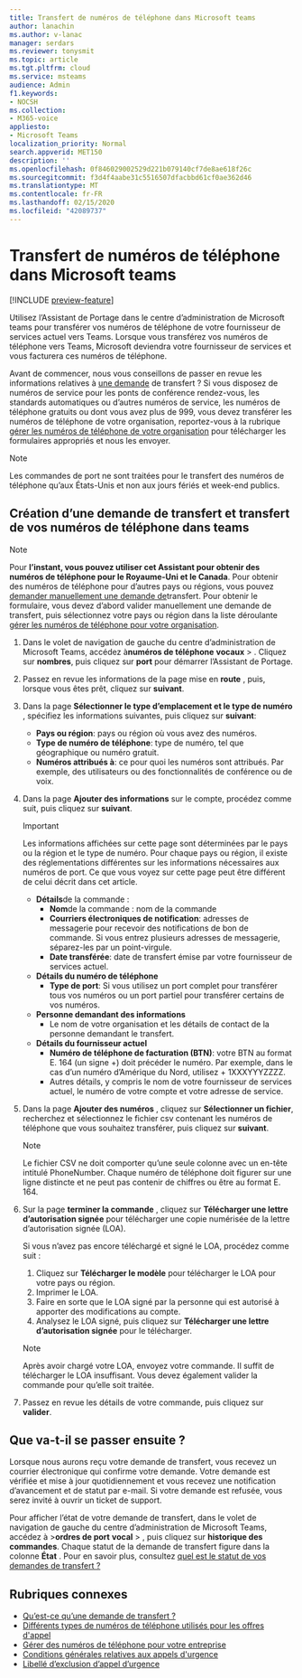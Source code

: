 ```yaml
---
title: Transfert de numéros de téléphone dans Microsoft teams
author: lanachin
ms.author: v-lanac
manager: serdars
ms.reviewer: tonysmit
ms.topic: article
ms.tgt.pltfrm: cloud
ms.service: msteams
audience: Admin
f1.keywords:
- NOCSH
ms.collection:
- M365-voice
appliesto:
- Microsoft Teams
localization_priority: Normal
search.appverid: MET150
description: ''
ms.openlocfilehash: 0f846029002529d221b079140cf7de8ae618f26c
ms.sourcegitcommit: f3d4f4aabe31c5516507dfacbbd61cf0ae362d46
ms.translationtype: MT
ms.contentlocale: fr-FR
ms.lasthandoff: 02/15/2020
ms.locfileid: "42089737"
---
```

# <a name="transfer-phone-numbers-to-microsoft-teams"></a>Transfert de numéros de téléphone dans Microsoft teams

[!INCLUDE [preview-feature](../includes/preview-feature.md)]

Utilisez l’Assistant de Portage dans le centre d’administration de Microsoft teams pour transférer vos numéros de téléphone de votre fournisseur de services actuel vers Teams. Lorsque vous transférez vos numéros de téléphone vers Teams, Microsoft deviendra votre fournisseur de services et vous facturera ces numéros de téléphone.

Avant de commencer, nous vous conseillons de passer en revue les informations relatives à [une demande](port-order-overview.md) de transfert ? Si vous disposez de numéros de service pour les ponts de conférence rendez-vous, les standards automatiques ou d’autres numéros de service, les numéros de téléphone gratuits ou dont vous avez plus de 999, vous devez transférer les numéros de téléphone de votre organisation, reportez-vous à la rubrique [gérer les numéros de téléphone de votre organisation](../manage-phone-numbers-for-your-organization/manage-phone-numbers-for-your-organization.md) pour télécharger les formulaires appropriés et nous les envoyer.

  > [!NOTE]
  > Les commandes de port ne sont traitées pour le transfert des numéros de téléphone qu’aux États-Unis et non aux jours fériés et week-end publics.

## <a name="create-a-port-order-and-transfer-your-phone-numbers-to-teams"></a>Création d’une demande de transfert et transfert de vos numéros de téléphone dans teams

> [!NOTE]
> Pour **l’instant, vous pouvez utiliser cet Assistant pour obtenir des numéros de téléphone pour le Royaume-Uni et le Canada**. Pour obtenir des numéros de téléphone pour d’autres pays ou régions, vous pouvez [demander manuellement une demande de](manually-submit-port-order.md)transfert. Pour obtenir le formulaire, vous devez d’abord valider manuellement une demande de transfert, puis sélectionnez votre pays ou région dans la liste déroulante [gérer les numéros de téléphone pour votre organisation](../manage-phone-numbers-for-your-organization/manage-phone-numbers-for-your-organization.md).

1. Dans le volet de navigation de gauche du centre d’administration de Microsoft Teams, accédez à**numéros de téléphone** **vocaux** > . Cliquez sur **nombres**, puis cliquez sur **port** pour démarrer l’Assistant de Portage.
2. Passez en revue les informations de la page mise en **route** , puis, lorsque vous êtes prêt, cliquez sur **suivant**.
3. Dans la page **Sélectionner le type d’emplacement et le type de numéro** , spécifiez les informations suivantes, puis cliquez sur **suivant**:

    - **Pays ou région**: pays ou région où vous avez des numéros.
    - **Type de numéro de téléphone**: type de numéro, tel que géographique ou numéro gratuit.
    - **Numéros attribués à**: ce pour quoi les numéros sont attribués. Par exemple, des utilisateurs ou des fonctionnalités de conférence ou de voix.

4. Dans la page **Ajouter des informations** sur le compte, procédez comme suit, puis cliquez sur **suivant**.

    > [!IMPORTANT]
    > Les informations affichées sur cette page sont déterminées par le pays ou la région et le type de numéro. Pour chaque pays ou région, il existe des réglementations différentes sur les informations nécessaires aux numéros de port. Ce que vous voyez sur cette page peut être différent de celui décrit dans cet article.

    - **Détails**de la commande : 
        - **Nom**de la commande : nom de la commande
        - **Courriers électroniques de notification**: adresses de messagerie pour recevoir des notifications de bon de commande. Si vous entrez plusieurs adresses de messagerie, séparez-les par un point-virgule.
        - **Date transférée**: date de transfert émise par votre fournisseur de services actuel.
    - **Détails du numéro de téléphone**
        - **Type de port**: Si vous utilisez un port complet pour transférer tous vos numéros ou un port partiel pour transférer certains de vos numéros.
    - **Personne demandant des informations**  
        - Le nom de votre organisation et les détails de contact de la personne demandant le transfert.
    - **Détails du fournisseur actuel**
        - **Numéro de téléphone de facturation (BTN)**: votre BTN au format E. 164 (un signe +) doit précéder le numéro. Par exemple, dans le cas d’un numéro d’Amérique du Nord, utilisez + 1XXXYYYZZZZ.
        - Autres détails, y compris le nom de votre fournisseur de services actuel, le numéro de votre compte et votre adresse de service.
            
5. Dans la page **Ajouter des numéros** , cliquez sur **Sélectionner un fichier**, recherchez et sélectionnez le fichier csv contenant les numéros de téléphone que vous souhaitez transférer, puis cliquez sur **suivant**.  

    > [!NOTE]
    > Le fichier CSV ne doit comporter qu’une seule colonne avec un en-tête intitulé PhoneNumber. Chaque numéro de téléphone doit figurer sur une ligne distincte et ne peut pas contenir de chiffres ou être au format E. 164.

6. Sur la page **terminer la commande** , cliquez sur **Télécharger une lettre d’autorisation signée** pour télécharger une copie numérisée de la lettre d’autorisation signée (LOA).

    Si vous n’avez pas encore téléchargé et signé le LOA, procédez comme suit :
    
    1. Cliquez sur **Télécharger le modèle** pour télécharger le LOA pour votre pays ou région. 
    2. Imprimer le LOA.
    3. Faire en sorte que le LOA signé par la personne qui est autorisé à apporter des modifications au compte.
    4. Analysez le LOA signé, puis cliquez sur **Télécharger une lettre d’autorisation signée** pour le télécharger.

    > [!NOTE]
    > Après avoir chargé votre LOA, envoyez votre commande. Il suffit de télécharger le LOA insuffisant. Vous devez également valider la commande pour qu’elle soit traitée.

7. Passez en revue les détails de votre commande, puis cliquez sur **valider**.


## <a name="what-happens-next"></a>Que va-t-il se passer ensuite ?

Lorsque nous aurons reçu votre demande de transfert, vous recevez un courrier électronique qui confirme votre demande. Votre demande est vérifiée et mise à jour quotidiennement et vous recevez une notification d’avancement et de statut par e-mail. Si votre demande est refusée, vous serez invité à ouvrir un ticket de support.

Pour afficher l’état de votre demande de transfert, dans le volet de navigation de gauche du centre d’administration de Microsoft Teams, accédez à >**ordres de port** **vocal** > , puis cliquez sur **historique des commandes**. Chaque statut de la demande de transfert figure dans la colonne **État** . Pour en savoir plus, consultez [quel est le statut de vos demandes de transfert ?](port-order-status.md)

## <a name="related-topics"></a>Rubriques connexes

- [Qu’est-ce qu’une demande de transfert ?](port-order-overview.md)
- [Différents types de numéros de téléphone utilisés pour les offres d'appel](../different-kinds-of-phone-numbers-used-for-calling-plans.md)
- [Gérer des numéros de téléphone pour votre entreprise](../manage-phone-numbers-for-your-organization/manage-phone-numbers-for-your-organization.md)
- [Conditions générales relatives aux appels d'urgence](../emergency-calling-terms-and-conditions.md)
- [Libellé d’exclusion d’appel d’urgence](https://github.com/MicrosoftDocs/OfficeDocs-SkypeForBusiness/blob/live/Teams/downloads/emergency-calling/emergency-calling-label-(en-us)-(v.1.0).zip?raw=true)
